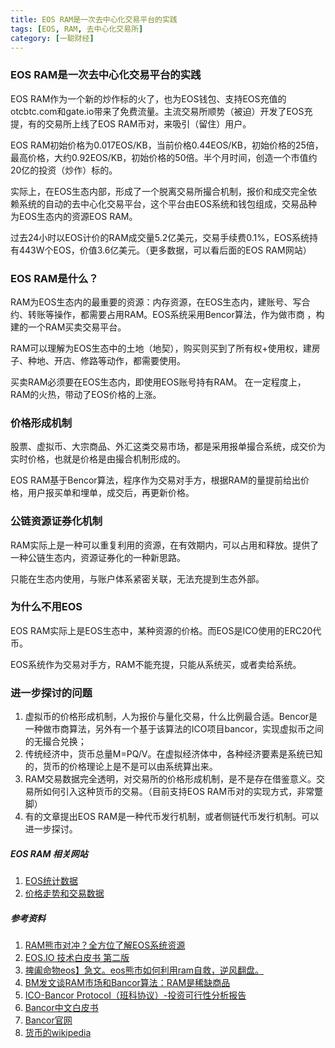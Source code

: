 ```yaml
---
title: EOS RAM是一次去中心化交易平台的实践
tags: [EOS, RAM, 去中心化交易所]
category: [一聪财经]
---
```


### EOS RAM是一次去中心化交易平台的实践

EOS RAM作为一个新的炒作标的火了，也为EOS钱包、支持EOS充值的otcbtc.com和gate.io带来了免费流量。主流交易所顺势（被迫）开发了EOS充提，有的交易所上线了EOS RAM币对，来吸引（留住）用户。

EOS RAM初始价格为0.017EOS/KB，当前价格0.44EOS/KB，初始价格的25倍，最高价格，大约0.92EOS/KB，初始价格的50倍。半个月时间，创造一个市值约20亿的投资（炒作）标的。

实际上，在EOS生态内部，形成了一个脱离交易所撮合机制，报价和成交完全依赖系统的自动的去中心化交易平台，这个平台由EOS系统和钱包组成，交易品种为EOS生态内的资源EOS RAM。

过去24小时以EOS计价的RAM成交量5.2亿美元，交易手续费0.1%，EOS系统持有443W个EOS，价值3.6亿美元。（更多数据，可以看后面的EOS RAM网站）


### EOS RAM是什么？

RAM为EOS生态内的最重要的资源：内存资源，在EOS生态内，建账号、写合约、转账等操作，都需要占用RAM。EOS系统采用Bencor算法，作为做市商 ，构建的一个RAM买卖交易平台。

RAM可以理解为EOS生态中的土地（地契），购买则买到了所有权+使用权，建房子、种地、开店、修路等动作，都需要使用。

买卖RAM必须要在EOS生态内，即使用EOS账号持有RAM。
在一定程度上，RAM的火热，带动了EOS价格的上涨。

### 价格形成机制

股票、虚拟币、大宗商品、外汇这类交易市场，都是采用报单撮合系统，成交价为实时价格，也就是价格是由撮合机制形成的。

EOS RAM基于Bencor算法，程序作为交易对手方，根据RAM的量提前给出价格，用户报买单和埋单，成交后，再更新价格。


### 公链资源证券化机制

RAM实际上是一种可以重复利用的资源，在有效期内，可以占用和释放。提供了一种公链生态内，资源证券化的一种新思路。

只能在生态内使用，与账户体系紧密关联，无法充提到生态外部。


### 为什么不用EOS

EOS RAM实际上是EOS生态中，某种资源的价格。而EOS是ICO使用的ERC20代币。

EOS系统作为交易对手方，RAM不能充提，只能从系统买，或者卖给系统。

### 进一步探讨的问题

1. 虚拟币的价格形成机制，人为报价与量化交易，什么比例最合适。Bencor是一种做市商算法，另外有一个基于该算法的ICO项目bancor，实现虚拟币之间的无撮合兑换；
1. 传统经济中，货币总量M=PQ/V。在虚拟经济体中，各种经济要素是系统已知的，货币的价格理论上是不是可以由系统算出来。
1. RAM交易数据完全透明，对交易所的价格形成机制，是不是存在借鉴意义。交易所如何引入这种货币的交易。（目前支持EOS RAM币对的实现方式，非常蹩脚）
1. 有的文章提出EOS RAM是一种代币发行机制，或者侧链代币发行机制。可以进一步探讨。


##### EOS RAM 相关网站

1. [EOS统计数据](https://eosflare.io/)
2. [价格走势和交易数据](https://eos.feexplorer.io)

##### 参考资料

1. [RAM熊市对冲？全方位了解EOS系统资源](https://www.jinse.com/bitcoin/205948.html)
2. [EOS.IO 技术白皮书 第二版](http://blog.eosdata.io/index.php/2018/04/28/eos-io-whitepaper-v2/)
3. [捭阖命物eos】急文。eos熊市如何利用ram自救，逆风翻盘。](https://bihu.com/article/742272)
4. [BM发文谈RAM市场和Bancor算法：RAM是稀缺商品](https://www.aicoin.net.cn/article/31433.html)
5. [ICO-Bancor Protocol（班科协议）-投资可行性分析报告](https://www.jianshu.com/p/95d533179fd2)
6. [Bancor中文白皮书](https://steemit.com/cn/@momox/bancor)
7. [Bancor官网](https://www.bancor.network/discover)
8. [货币的wikipedia](https://zh.wikipedia.org/wiki/%E8%B2%A8%E5%B9%A3)


